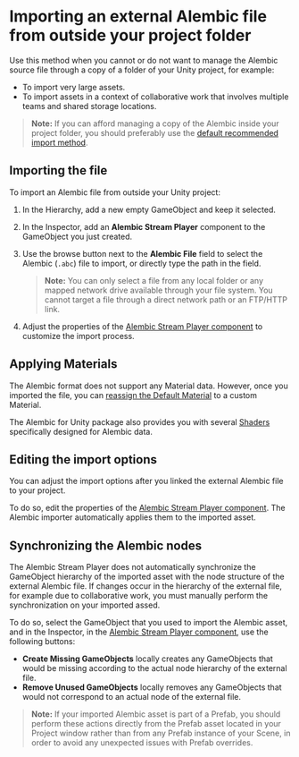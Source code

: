# Importing an external Alembic file from outside your project folder

Use this method when you cannot or do not want to manage the Alembic source file through a copy of a folder of your Unity project, for example:
* To import very large assets.
* To import assets in a context of collaborative work that involves multiple teams and shared storage locations.

>**Note:** If you can afford managing a copy of the Alembic inside your project folder, you should preferably use the [default recommended import method](import-file-local.md).

## Importing the file

To import an Alembic file from outside your Unity project:

1. In the Hierarchy, add a new empty GameObject and keep it selected.

2. In the Inspector, add an **Alembic Stream Player** component to the GameObject you just created.

3. Use the browse button next to the **Alembic File** field to select the Alembic (`.abc`) file to import, or directly type the path in the field.
   >**Note:** You can only select a file from any local folder or any mapped network drive available through your file system. You cannot target a file through a direct network path or an FTP/HTTP link.

4. Adjust the properties of the [Alembic Stream Player component](ref_StreamPlayer.md#alembic-asset-located-outside-your-project) to customize the import process.

## Applying Materials

The Alembic format does not support any Material data. However, once you imported the file, you can [reassign the Default Material](matshad.md#materials) to a custom Material.

The Alembic for Unity package also provides you with several [Shaders](matshad.md#shaders) specifically designed for Alembic data.

## Editing the import options

You can adjust the import options after you linked the external Alembic file to your project.

To do so, edit the properties of the [Alembic Stream Player component](ref_StreamPlayer.md#alembic-asset-located-outside-your-project). The Alembic importer automatically applies them to the imported asset.

## Synchronizing the Alembic nodes

The Alembic Stream Player does not automatically synchronize the GameObject hierarchy of the imported asset with the node structure of the external Alembic file. If changes occur in the hierarchy of the external file, for example due to collaborative work, you must manually perform the synchronization on your imported assed.

To do so, select the GameObject that you used to import the Alembic asset, and in the Inspector, in the [Alembic Stream Player component](ref_StreamPlayer.md#alembic-asset-located-outside-your-project), use the following buttons:
* **Create Missing GameObjects** locally creates any GameObjects that would be missing according to the actual node hierarchy of the external file.
* **Remove Unused GameObjects** locally removes any GameObjects that would not correspond to an actual node of the external file.

>**Note:** If your imported Alembic asset is part of a Prefab, you should perform these actions directly from the Prefab asset located in your Project window rather than from any Prefab instance of your Scene, in order to avoid any unexpected issues with Prefab overrides.
